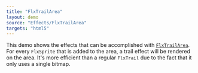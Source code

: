 ```yaml
---
title: "FlxTrailArea"
layout: demo
source: "Effects/FlxTrailArea"
targets: "html5"
---
```


This demo shows the effects that can be accomplished with [`FlxTrailArea`](https://github.com/HaxeFlixel/flixel/blob/dev/flixel/effects/FlxTrailArea.hx). 
For every `FlxSprite` that is added to the area, a trail effect will be rendered on the area. It's more efficient than a regular `FlxTrail` due to the fact that it only uses a single bitmap.